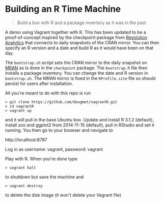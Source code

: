 # Building an R Time Machine

> Build a box with R and a package inventory as it was in the past

A demo using Vagrant together with R. This has been updated to be a proof-of-concept inspired by the checkpoint package from [Revolution Analytics](http://blog.revolutionanalytics.com/2014/10/introducing-rrt.html) that connects to daily snapshots of the CRAN mirror. You can then specify an R version and a date and build R as it would have been on that day.

The `bootstrap.sh` script sets the CRAN mirror to the daily snapshot on [MRAN](https://mran.revolutionanalytics.com/) as is done in the `checkpoint` package. The `bootstrap.R` file then installs a package inventory. You can change the date and R version in `bootstrap.sh`. The MRAN mirror is fixed in the `RProfile.site` file so should persist for users after installation.

All you're meant to do with this repo is run

```
> git clone https://github.com/dougmet/vagrantR.git 
> cd vagrantR
> vagrant up
```

and it will pull in the base Ubuntu box. Update and install R 3.1.2 (default), install zoo and ggplot2 from 2014-11-15 (default), pull in RStudio and set it running. You then go to your browser and navigate to

http://localhost:8787

Log in as username: vagrant, password: vagrant

Play with R. When you're done type

```
> vagrant halt
```

to shutdown but save the machine and

```
> vagrant destroy
```

to delete the disk image (it won't delete your Vagrant file)

